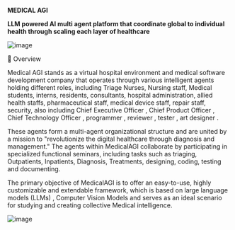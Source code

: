 **MEDICAL AGI**

**LLM powered AI multi agent platform that coordinate global to individual health through scaling each layer of healthcare**

![image](https://github.com/LifestyleCorp/Medical-AGI/assets/79331747/8e0666c0-331f-4ca3-b1ae-05f5293b5b09)

📖 Overview

Medical AGI stands as a virtual hospital environment and medical software development company that operates through various intelligent agents holding different roles, including  Triage Nurses, Nursing staff, Medical students, interns, residents, consultants, hospital administration, allied health staffs, pharmaceutical staff, medical device staff, repair staff, security, also including Chief Executive Officer , Chief Product Officer , Chief Technology Officer , programmer , reviewer , tester , art designer  . 

These agents form a multi-agent organizational structure and are united by a mission to "revolutionize the digital healthcare through diagnosis and management." The agents within MedicalAGI collaborate by participating in specialized functional seminars, including tasks such as triaging, Outpatients, Inpatients, Diagnosis, Treatments, designing, coding, testing and documenting.

The primary objective of MedicalAGI is to offer an easy-to-use, highly customizable and extendable framework, which is based on large language models (LLMs) , Computer Vision Models and serves as an ideal scenario for studying and creating collective Medical intelligence.

![image](https://github.com/LifestyleCorp/Medical-AGI/assets/79331747/28959c7e-55fb-4a0e-b9ad-d9e5ee4af5b0)
